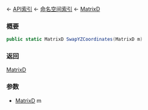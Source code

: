 ← [API索引](Api-Index) ← [命名空间索引](Namespace-Index) ← [MatrixD](VRageMath.MatrixD)

### 概要

```csharp
public static MatrixD SwapYZCoordinates(MatrixD m)
```

### 返回

[MatrixD](VRageMath.MatrixD)

### 参数

* [MatrixD](VRageMath.MatrixD) m
